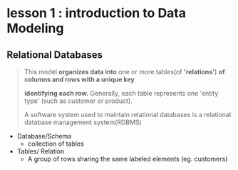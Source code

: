 # lesson 1 : introduction to Data Modeling



## Relational Databases

> This model **organizes data into** one or more tables(of **'relations'**) **of columns and rows with a unique key**
>
> **identifying each row.** Generally, each table represents one 'entity type' (such as customer or product).
>
> A software system used to maintain relational databases is a relational database management system(RDBMS)



- Database/Schema
  - collection of tables
- Tables/ Relation
  - A group of rows sharing the same labeled elements (eg. customers)
